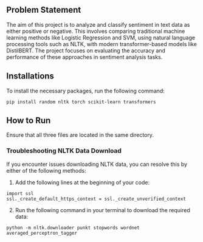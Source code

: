 ## Problem Statement

The aim of this project is to analyze and classify sentiment in text data as either positive or negative. This involves comparing traditional machine learning methods like Logistic Regression and SVM, using natural language processing tools such as NLTK, with modern transformer-based models like DistilBERT. The project focuses on evaluating the accuracy and performance of these approaches in sentiment analysis tasks.

## Installations

To install the necessary packages, run the following command:
```
pip install random nltk torch scikit-learn transformers
```

## How to Run

Ensure that all three files are located in the same directory.

### Troubleshooting NLTK Data Download

If you encounter issues downloading NLTK data, you can resolve this by either of the following methods:

1. Add the following lines at the beginning of your code:
```
import ssl
ssl._create_default_https_context = ssl._create_unverified_context
```

2. Run the following command in your terminal to download the required data:
```
python -m nltk.downloader punkt stopwords wordnet averaged_perceptron_tagger
```
